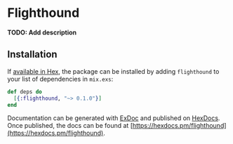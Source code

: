 # Flighthound

**TODO: Add description**

## Installation

If [available in Hex](https://hex.pm/docs/publish), the package can be installed
by adding `flighthound` to your list of dependencies in `mix.exs`:

```elixir
def deps do
  [{:flighthound, "~> 0.1.0"}]
end
```

Documentation can be generated with [ExDoc](https://github.com/elixir-lang/ex_doc)
and published on [HexDocs](https://hexdocs.pm). Once published, the docs can
be found at [https://hexdocs.pm/flighthound](https://hexdocs.pm/flighthound).

